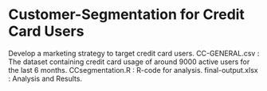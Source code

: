 # Customer-Segmentation for Credit Card Users
Develop a marketing strategy to target credit card users. 
CC-GENERAL.csv : The dataset containing credit card usage of around 9000 active users for the last 6 months. 
CCsegmentation.R : R-code for analysis.
final-output.xlsx : Analysis and Results.

